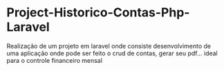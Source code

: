 # Project-Historico-Contas-Php-Laravel
Realização de um projeto em laravel onde consiste desenvolvimento de uma aplicação onde pode ser feito o crud de contas, gerar seu pdf... ideal para o controle financeiro mensal

